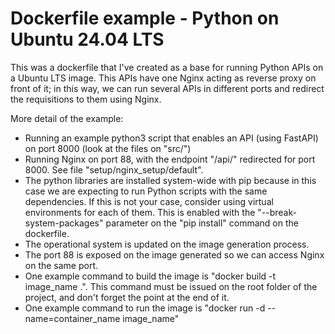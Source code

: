 # **Dockerfile example - Python on Ubuntu 24.04 LTS**

This was a dockerfile that I've created as a base for running Python APIs on a Ubuntu LTS image. This APIs have one Nginx acting as reverse proxy on front of it; in this way, we can run several APIs in different ports and redirect the requisitions to them using Nginx.

More detail of the example:

* Running an example python3 script that enables an API (using FastAPI) on port 8000 (look at the files on "src/")
* Running Nginx on port 88, with the endpoint "/api/" redirected for port 8000. See file "setup/nginx_setup/default".
* The python libraries are installed system-wide with pip because in this case we are expecting to run Python scripts with the same dependencies. If this is not your case, consider using virtual environments for each of them. This is enabled with the "--break-system-packages" parameter on the "pip install" command on the dockerfile.
* The operational system is updated on the image generation process.
* The port 88 is exposed on the image generated so we can access Nginx on the same port.
* One example command to build the image is "docker build -t image_name .". This command must be issued on the root folder of the project, and don't forget the point at the end of it.
* One example command to run the image is "docker run -d --name=container_name image_name"


